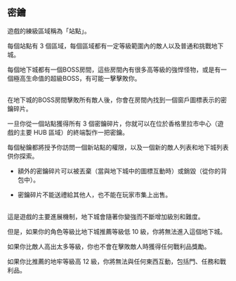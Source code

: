 ## 密鑰
遊戲的練級區域稱為「站點」。

每個站點有 3 個區域，每個區域都有一定等級範圍內的敵人以及普通和挑戰地下城。

每個地下城都有一個BOSS房間，這些房間內有很多高等級的強悍怪物，或是有一個極高生命值的超級BOSS，有可能一擊擊敗你。

##

在地下城的BOSS房間擊敗所有敵人後，你會在房間內找到一個窗戶圖標表示的密鑰碎片。

一旦你從一個站點獲得所有 3 個密鑰碎片，你就可以在位於香格里拉市中心（遊戲的主要 HUB 區域）的終端製作一把密鑰。

每個秘鑰都將授予你訪問一個新站點的權限，以及一個新的敵人列表和地下城列表供你探索。

- 額外的密鑰碎片可以被丟棄（當與地下城中的圖標互動時）或銷毀（從你的背包中）。

- 密鑰碎片不能送禮給其他人，也不能在玩家市集上出售。

##

這是遊戲的主要進展機制，地下城會隨著你變強而不斷增加級別和難度。

但是，如果你的角色等級比地下城推薦等級低 10 級，你將無法進入這個地下城。

如果你比敵人高出太多等級，你也不會在擊敗敵人時獲得任何戰利品獎勵。

如果你比推薦的地牢等級高 12 級，你將無法與任何東西互動，包括門、任務和戰利品。
